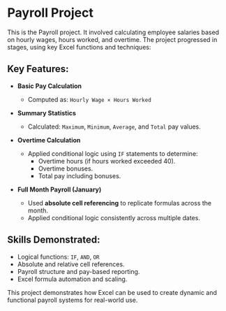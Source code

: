 # Payroll Project

This is the Payroll project. It involved calculating employee salaries based on hourly wages, hours worked, and overtime. 
The project progressed in stages, using key Excel functions and techniques:

## Key Features:
- **Basic Pay Calculation**  
  - Computed as: `Hourly Wage × Hours Worked`

- **Summary Statistics**  
  - Calculated: `Maximum`, `Minimum`, `Average`, and `Total` pay values.

- **Overtime Calculation**  
  - Applied conditional logic using `IF` statements to determine:
    - Overtime hours (if hours worked exceeded 40).
    - Overtime bonuses.
    - Total pay including bonuses.

- **Full Month Payroll (January)**  
  - Used **absolute cell referencing** to replicate formulas across the month.
  - Applied conditional logic consistently across multiple dates.

## Skills Demonstrated:
- Logical functions: `IF`, `AND`, `OR`
- Absolute and relative cell references.
- Payroll structure and pay-based reporting.
- Excel formula automation and scaling.

This project demonstrates how Excel can be used to create dynamic and functional payroll systems for real-world use.
